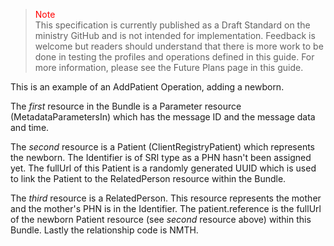 ><span style="color:red">Note</span><br>This specification is currently published as a Draft Standard on the ministry GitHub and is not intended for implementation. Feedback is welcome but readers should understand that there is more work to be done in testing the profiles and operations defined in this guide. For more information, please see the Future Plans page in this guide.

This is an example of an AddPatient Operation, adding a newborn.

The _first_ resource in the Bundle is a Parameter resource (MetadataParametersIn) which has the message ID and the message data and time.

The _second_ resource is a Patient (ClientRegistryPatient) which represents the newborn.  The Identifier is of SRI type as a PHN hasn't been assigned yet.  The fullUrl of this Patient is a randomly generated UUID which is used to link the Patient to the RelatedPerson resource within the Bundle.

The _third_ resource is a RelatedPerson.  This resource represents the mother and the mother's PHN is in the Identifier.  The patient.reference is the fullUrl of the newborn Patient resource (see _second_ resource above) within this Bundle.  Lastly the relationship code is NMTH.
